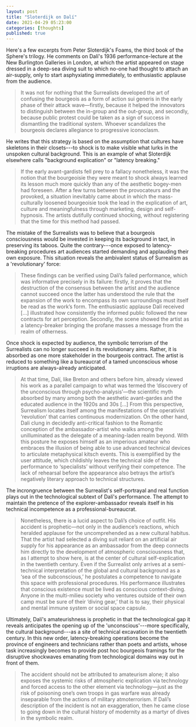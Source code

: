 ```yaml
---
layout: post
title: "Sloterdijk on Dalí"
date: 2021-04-29 05:23:00
categories: [thoughts]
published: true
---
```


Here's a few excerpts from Peter Sloterdijk's Foams, the third book of the Sphere's trilogy. He comments on Dalí's 1936 performance-lecture at the New Burlington Galleries in London, at which the artist appeared on stage dressed in a deep-sea diving suit to which no-one had thought to attach an air-supply, only to start asphyxiating immediately, to enthusiastic applause from the audience.

> It was not for nothing that the Surrealists developed the art of confusing the bourgeois as a form of action sui generis in the early phase of their attack wave—firstly, because it helped the innovators to distinguish between the in-group and the out-group, and secondly, because public protest could be taken as a sign of success in dismantling the traditional system. Whoever scandalizes the bourgeois declares allegiance to progressive iconoclasm.

<!--more-->

He writes that this strategy is based on the assumption that cultures have skeletons in their closets---to shock is to make visible what lurks in the unspoken cultural background. This is an example of what Sloterdijk elsewhere calls "background explication" or "latency breaking."

> If the early avant-gardists fell prey to a fallacy nonetheless, it was the notion that the bourgeoisie they were meant to shock always learned its lesson much more quickly than any of the aesthetic bogey-men had foreseen. After a few turns between the provocateurs and the provoked, a situation inevitably came about in which the mass-culturally loosened bourgeoisie took the lead in the explication of art, culture and meaningfulness through marketing, design and self-hypnosis. The artists dutifully continued shocking, without registering that the time for this method had passed.

The mistake of the Surrealists was to believe that a bourgeois consciousness would be invested in keeping its background in tact, in preserving its taboos. Quite the contrary---once exposed to latency-breaking procedures art audiences started demanding and applauding their own exposure. This situation reveals the ambivalent status of Surrealism as a 'revolutionary' force:

> These findings can be verified using Dalí’s failed performance, which was informative precisely in its failure: firstly, it proves that the destruction of the consensus between the artist and the audience cannot succeed once the latter has understood the rule that the expansion of the work to encompass its own surroundings must itself be read as the work’s form. The enthusiastic applause Dalí received […] illustrated how consistently the informed public followed the new contracts for art perception. Secondly, the scene showed the artist as a latency-breaker bringing the profane masses a message from the realm of otherness.

Once shock is expected by audience, the symbolic terrorism of the Surrealists can no longer succeed in its revolutionary aims. Rather, it is absorbed as one more stakeholder in the bourgeois contract. The artist is reduced to something like a bureaucrat of a tamed unconscious whose irruptions are always-already anticipated.

> At that time, Dalí, like Breton and others before him, already viewed his work as a parallel campaign to what was termed the ‘discovery of the unconscious through psycho-analysis’—the scientific myth absorbed by many among both the aesthetic avant-gardes and the educated audience in the 1920s and 30s […] From this perspective, Surrealism locates itself among the manifestations of the operativist ‘revolution’ that carries continuous modernization. On the other hand, Dali clung in decidedly anti-critical fashion to the Romantic conception of the ambassador-artist who walks among the unilluminated as the delegate of a meaning-laden realm beyond. With this posture he exposes himself as an imperious amateur who embraces the illusion of being able to use advanced technical devices to articulate metaphysical kitsch events. This is exemplified by the user attitude, which childishly leaves the technical side of the performance to ‘specialists’ without verifying their competence. The lack of rehearsal before the appearance also betrays the artist’s negatively literary approach to technical structures.

The incrongruence between the Surrealist's self-portrayal and real function plays out in the technological subtext of Dalí's performance. The attempt to maintain the pretence of the explorer-ambassador reveals itself in his technical incompetence as a professional-bureaucrat.

> Nonetheless, there is a lucid aspect to Dalí’s choice of outfit. His accident is prophetic—not only in the audience’s reactions, which heralded applause for the uncomprehended as a new cultural habitus. That the artist had selected a diving suit reliant on an artificial air supply for his appearance as an ambassador from the deep connects him directly to the development of atmospheric consciousness that, as I attempt to show here, is at the center of cultural self-explication in the twentieth century. Even if the Surrealist only arrives at a semi-technical interpretation of the global and cultural background as a ‘sea of the subconscious,’ he postulates a competence to navigate this space with professional procedures. His performance illustrates that conscious existence must be lived as conscious context-diving. Anyone in the multi-milieu society who ventures outside of their own camp must be sure of their ‘diving gear,’ that is to say, their physical and mental immune system or social space capsule.

Ultimately, Dalí's amateurishness is prophetic in that the technological gap it reveals anticipates the opening up of the 'unconscious'---more specifically, the cultural background---as a site of technical excavation in the twentieth century. In this new order, latency-breaking operations become the province of engineers and technicians rather than poets and artists, whose task increasingly becomes to provide post hoc bourgeois framings for the disruptive shockwaves emanating from technological domains way out in front of them.

> The accident should not be attributed to amateurism alone; it also exposes the systemic risks of atmospheric explication via technology and forced access to the other element via technology—just as the risk of poisoning one’s own troops in gas warfare was already inseparable from the actions of military atmoterrorism. If Dalí’s description of the incident is not an exaggeration, then he came close to going down in the cultural history of modernity as a martyr of dives in the symbolic realm.

